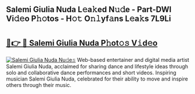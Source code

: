 ## Salemi Giulia Nuda L𝚎a𝚔ed N𝚞𝚍e - Part-DWl Vi𝚍𝚎o P𝚑𝚘tos - H𝚘𝚝 O𝚗𝚕yf𝚊ns L𝚎a𝚔s 7L9Li

# <h2><a href="http://kf9fcp.oniu.top/?m=Salemi+Giulia+Nuda">🔗👉 🔴 Salemi Giulia Nuda P𝚑ot𝚘𝚜 V𝚒d𝚎o</a></h2>

[![Salemi Giulia Nuda Nu𝚍e𝚜](https://i.imgur.com/0qMVB7G.gif)](http://kf9fcp.oniu.top/?m=Salemi+Giulia+Nuda)
Web-based entertainer and digital media artist Salemi Giulia Nuda, acclaimed for sharing dance and lifestyle ideas through solo and collaborative dance performances and short videos. Inspiring musician Salemi Giulia Nuda, celebrated for their ability to move and inspire others through their music.  
